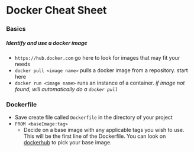# Docker Cheat Sheet

### Basics
##### Identify and use a docker image
* `https://hub.docker.com`      go here to look for images that may fit your needs
* `docker pull <image name>`    pulls a docker image from a repository. start here 
* `docker run <image name>`     runs an instance of a container. <i>if image not found, will automatically do a `docker pull`</i>

### Dockerfile
* Save create file called `Dockerfile` in the directory of your project
* `FROM <baseImage:tag>`
  * Decide on a base image with any applicable tags you wish to use. This will be the first line of the Dockerfile. You can look on [dockerhub](https://hub.docker.com) to pick your base image. 
